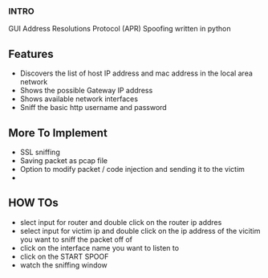 ### INTRO
GUI Address Resolutions Protocol (APR) Spoofing written in python

## Features
- Discovers the list of host IP address and mac address in the local area network
- Shows the possible Gateway IP address
- Shows available network interfaces
- Sniff the basic http username and password

## More To Implement 
- SSL sniffing
- Saving packet as pcap file
- Option to modify packet / code injection and sending it to the victim
- 

## HOW TOs
- slect input for router and double click on the router ip addres
- select input for victim ip and double click on the ip address of the vicitim you want to sniff the packet off of
- click on the interface name you want to listen to
- click on the START SPOOF
- watch the sniffing window

